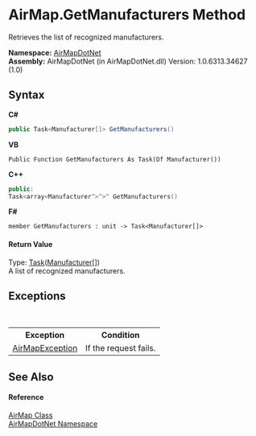 # AirMap.GetManufacturers Method 
 

Retrieves the list of recognized manufacturers.

**Namespace:**&nbsp;<a href="b5783ccd-d544-c2c9-c0be-1f622d02460a">AirMapDotNet</a><br />**Assembly:**&nbsp;AirMapDotNet (in AirMapDotNet.dll) Version: 1.0.6313.34627 (1.0)

## Syntax

**C#**<br />
``` C#
public Task<Manufacturer[]> GetManufacturers()
```

**VB**<br />
``` VB
Public Function GetManufacturers As Task(Of Manufacturer())
```

**C++**<br />
``` C++
public:
Task<array<Manufacturer^>^>^ GetManufacturers()
```

**F#**<br />
``` F#
member GetManufacturers : unit -> Task<Manufacturer[]> 

```


#### Return Value
Type: <a href="http://msdn2.microsoft.com/en-us/library/dd321424" target="_blank">Task</a>(<a href="f3069415-b976-81de-ba81-981c42d20b0b">Manufacturer</a>[])<br />A list of recognized manufacturers.

## Exceptions
&nbsp;<table><tr><th>Exception</th><th>Condition</th></tr><tr><td><a href="d82ff8cb-4e8e-4f49-2c4c-a1d978cbdb1c">AirMapException</a></td><td>If the request fails.</td></tr></table>

## See Also


#### Reference
<a href="5026f4ac-baf9-76bd-7dc0-4a111dd014fb">AirMap Class</a><br /><a href="b5783ccd-d544-c2c9-c0be-1f622d02460a">AirMapDotNet Namespace</a><br />